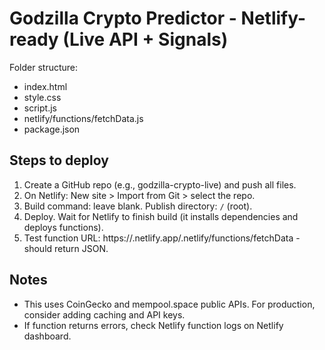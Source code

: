 # Godzilla Crypto Predictor - Netlify-ready (Live API + Signals)

Folder structure:

- index.html
- style.css
- script.js
- netlify/functions/fetchData.js
- package.json

## Steps to deploy
1. Create a GitHub repo (e.g., godzilla-crypto-live) and push all files.
2. On Netlify: New site > Import from Git > select the repo.
3. Build command: leave blank. Publish directory: `/` (root).
4. Deploy. Wait for Netlify to finish build (it installs dependencies and deploys functions).
5. Test function URL: https://<your-site>.netlify.app/.netlify/functions/fetchData - should return JSON.

## Notes
- This uses CoinGecko and mempool.space public APIs. For production, consider adding caching and API keys.
- If function returns errors, check Netlify function logs on Netlify dashboard.
